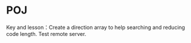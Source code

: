 # POJ
Key and lesson：Create a direction array to help searching and reducing code length.
Test remote server.
